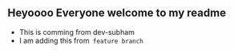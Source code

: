 ##  Heyoooo Everyone welcome to my readme

- This is comming from dev-subham
- I am adding this from` feature branch`